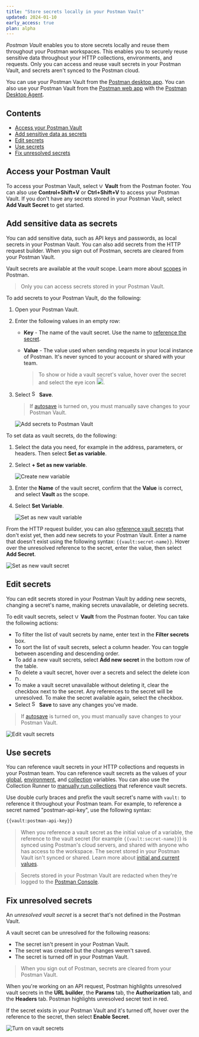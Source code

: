 ```yaml
---
title: "Store secrets locally in your Postman Vault"
updated: 2024-01-10
early_access: true
plan: alpha
---
```


*Postman Vault* enables you to store secrets locally and reuse them throughout your Postman workspaces. This enables you to securely reuse sensitive data throughout your HTTP collections, environments, and requests. Only you can access and reuse vault secrets in your Postman Vault, and secrets aren't synced to the Postman cloud.

You can use your Postman Vault from the [Postman desktop app](/docs/getting-started/installation/installation-and-updates/). You can also use your Postman Vault from the [Postman web app](/docs/getting-started/installation/installation-and-updates/#use-the-postman-web-app) with the [Postman Desktop Agent](/docs/getting-started/basics/about-postman-agent/#the-postman-desktop-agent).

## Contents

* [Access your Postman Vault](#access-your-postman-vault)
* [Add sensitive data as secrets](#add-sensitive-data-as-secrets)
* [Edit secrets](#edit-secrets)
* [Use secrets](#use-secrets)
* [Fix unresolved secrets](#fix-unresolved-secrets)

## Access your Postman Vault

To access your Postman Vault, select <img alt="Vault icon" src="https://assets.postman.com/postman-docs/icons/icon-vault.jpg#icon" width="12px"> **Vault** from the Postman footer. You can also use **Control+Shift+V** or **Ctrl+Shift+V** to access your Postman Vault. If you don't have any secrets stored in your Postman Vault, select **Add Vault Secret** to get started.

## Add sensitive data as secrets

You can add sensitive data, such as API keys and passwords, as local secrets in your Postman Vault. You can also add secrets from the HTTP request builder. When you sign out of Postman, secrets are cleared from your Postman Vault.<!-- Secrets stored in your Postman Vault are encrypted using the AES-256-GCM encryption algorithm. -->

Vault secrets are available at the *vault* scope. Learn more about [scopes](/docs/sending-requests/variables/#variable-scopes) in Postman.

> Only you can access secrets stored in your Postman Vault.

To add secrets to your Postman Vault, do the following:

1. Open your Postman Vault.
1. Enter the following values in an empty row:

    * **Key** - The name of the vault secret. Use the name to [reference the secret](#use-secrets).
    * **Value** - The value used when sending requests in your local instance of Postman. It's never synced to your account or shared with your team.

        > To show or hide a vault secret's value, hover over the secret and select the eye icon <img alt="Unmask secret icon" src="https://assets.postman.com/postman-docs/icon-eye-crossed-out.jpg#icon" width="18px">.

    <!-- * **Domains** - The comma-separated list of domains you can send requests to with the vault variable. If a domain isn't in this list, you can't send the vault variable in your requests. By default, you can include vault variables in requests to any domain. To add domains, select **All** then enter your domains. -->

1. Select <img alt="Save icon" src="https://assets.postman.com/postman-docs/icon-save.jpg#icon" width="16px"> **Save**.

    > If [autosave](/docs/getting-started/installation/settings/#application) is turned on, you must manually save changes to your Postman Vault.

    ![Add secrets to Postman Vault](https://assets.postman.com/postman-docs/v10/add-postman-vault-variables-v10-22.jpg)

To set data as vault secrets, do the following:

1. Select the data you need, for example in the address, parameters, or headers. Then select **Set as variable**.
1. Select **+ Set as new variable**.

    ![Create new variable](https://assets.postman.com/postman-docs/v10/set-data-as-new-vault-variable-v10-22.jpg)

1. Enter the **Name** of the vault secret, confirm that the **Value** is correct, and select **Vault** as the scope.
1. Select **Set Variable**.

    ![Set as new vault variable](https://assets.postman.com/postman-docs/v10/set-data-as-vault-variable-v10-22.jpg)

From the HTTP request builder, you can also [reference vault secrets](#use-secrets) that don't exist yet, then add new secrets to your Postman Vault. Enter a name that doesn't exist using the following syntax: `{{vault:secret-name}}`. Hover over the unresolved reference to the secret, enter the value, then select **Add Secret**.

![Set as new vault secret](https://assets.postman.com/postman-docs/v10/reference-and-create-new-vault-variable-v10-22.jpg)

## Edit secrets

You can edit secrets stored in your Postman Vault by adding new secrets, changing a secret's name, making secrets unavailable, or deleting secrets.

To edit vault secrets, select <img alt="Vault icon" src="https://assets.postman.com/postman-docs/icons/icon-vault.jpg#icon" width="12px"> **Vault** from the Postman footer. You can take the following actions:

* To filter the list of vault secrets by name, enter text in the **Filter secrets** box.
* To sort the list of vault secrets, select a column header. You can toggle between ascending and descending order.
* To add a new vault secrets, select **Add new secret** in the bottom row of the table.
* To delete a vault secret, hover over a secrets and select the delete icon <img alt="Delete link icon" src="https://assets.postman.com/postman-docs/icon-delete-v9.jpg#icon" width="12px" />.
* To make a vault secret unavailable without deleting it, clear the checkbox next to the secret. Any references to the secret will be unresolved. To make the secret available again, select the checkbox.
* Select <img alt="Save icon" src="https://assets.postman.com/postman-docs/icon-save.jpg#icon" width="16px"> **Save** to save any changes you've made.

> If [autosave](/docs/getting-started/installation/settings/#application) is turned on, you must manually save changes to your Postman Vault.

![Edit vault secrets](https://assets.postman.com/postman-docs/v10/edit-postman-vault-variables-v10-22.jpg)

## Use secrets

You can reference vault secrets in your HTTP collections and requests in your Postman team. You can reference vault secrets as the values of your [global](/docs/sending-requests/variables/#defining-global-variables), [environment](/docs/sending-requests/variables/#defining-environment-variables), and [collection](/docs/sending-requests/variables/#defining-collection-variables) variables. You can also use the Collection Runner to [manually run collections](/docs/collections/running-collections/intro-to-collection-runs/) that reference vault secrets.

Use double curly braces and prefix the vault secret's name with `vault:` to reference it throughout your Postman team. For example, to reference a secret named "postman-api-key", use the following syntax:

```txt
{{vault:postman-api-key}}
```

<!-- ### Use vault variables in scripts

You can get the current value of a vault variable in your scripts using the following syntax:

```js
//access a vault variable in you Postman Vault
pm.variables.get("vault:variable-key");
``` -->

> When you reference a vault secret as the initial value of a variable, the reference to the vault secret (for example `{{vault:secret-name}}`) is synced using Postman's cloud servers, and shared with anyone who has access to the workspace. The secret stored in your Postman Vault isn't synced or shared. Learn more about [initial and current values](/docs/sending-requests/variables/#initial-and-current-values).

<!-- -->

> Secrets stored in your Postman Vault are redacted when they're logged to the [Postman Console](/docs/sending-requests/troubleshooting-api-requests/).

## Fix unresolved secrets

An *unresolved vault secret* is a secret that's not defined in the Postman Vault.

A vault secret can be unresolved for the following reasons:

* The secret isn't present in your Postman Vault.
* The secret was created but the changes weren't saved.
* The secret is turned off in your Postman Vault.

> When you sign out of Postman, secrets are cleared from your Postman Vault.

When you're working on an API request, Postman highlights unresolved vault secrets in the **URL builder**, the **Params** tab, the **Authorization** tab, and the **Headers** tab. Postman highlights unresolved secret text in red.

<!-- ![Unresolved vault secrets](https://assets.postman.com/postman-docs/v10/unresolved-postman-vault-variable-v10-22.jpg) -->

If the secret exists in your Postman Vault and it's turned off, hover over the reference to the secret, then select **Enable Secret**.

![Turn on vault secrets](https://assets.postman.com/postman-docs/v10/turn-on-postman-vault-variable-v10-22.jpg)
